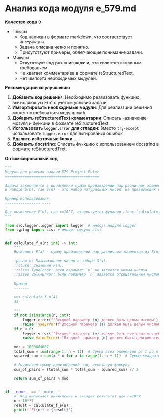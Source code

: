 # Анализ кода модуля e_579.md

**Качество кода**
9
- Плюсы
    - Код написан в формате markdown, что соответствует инструкции.
    - Задача описана четко и понятно.
    - Присутствуют примеры, облегчающие понимание задачи.
- Минусы
    - Отсутствует код решения задачи, что является основным требованием.
    - Не хватает комментариев в формате reStructuredText.
    - Нет импорта необходимых модулей.

**Рекомендации по улучшению**

1.  **Добавить код решения**: Необходимо реализовать функцию, вычисляющую F(n) с учетом условия задачи.
2.  **Импортировать необходимые модули**: Для реализации решения может потребоваться модуль `math`.
3.  **Добавить reStructuredText комментарии**: Описать назначение модуля и функции в формате reStructuredText.
4.  **Использовать `logger.error` для отладки**: Вместо `try-except` использовать `logger.error` для логирования ошибок.
5.  **Удалить избыточные блоки** `...`
6.  **Добавить docstring**: Описать функцию с использованием docstring в формате reStructuredText.

**Оптимизированный код**

```python
"""
Модуль для решения задачи 579 Project Euler
===========================================

Задача заключается в вычислении суммы произведений пар различных элементов
в наборе S(n), где S(n) - это набор натуральных чисел, не превышающих n.

Пример использования
---------------------

Для вычисления F(n), где n=10^7, используется функция :func:`calculate_f_n`.
"""

from src.logger.logger import logger  # импорт модуля logger
from typing import List # импорт модуля List


def calculate_f_n(n: int) -> int:
    """
    Вычисляет F(n) - сумму произведений пар различных элементов из S(n) по модулю 1000000007.

    :param n: Максимальное число в наборе S(n).
    :return: Значение F(n).
    :raises TypeError: если параметр `n` не является целым числом.
    :raises ValueError: если параметр `n` является отрицательным числом.
    
    Пример
    -------
    
    >>> calculate_f_n(4)
    35
    
    """
    if not isinstance(n, int):
        logger.error(f"Входной параметр {n} должен быть целым числом")
        raise TypeError(f"Входной параметр {n} должен быть целым числом")
    if n < 0:
        logger.error(f"Входной параметр {n} должен быть неотрицательным")
        raise ValueError(f"Входной параметр {n} должен быть неотрицательным")

    mod = 1000000007
    total_sum = sum(range(1, n + 1))  # Сумма всех элементов от 1 до n
    squared_sum = sum(x * x for x in range(1, n + 1))  # Сумма квадратов элементов
    
    # Вычисляем сумму произведений пар, используя формулу
    sum_of_pairs = (total_sum * total_sum - squared_sum) // 2
    
    return sum_of_pairs % mod


if __name__ == '__main__':
    #  Код выполняет вычисление и выводит результат для n=10^7
    n = 10**7
    result = calculate_f_n(n)
    print(f'F({n}) = {result}')
```
